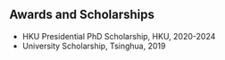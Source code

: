 ## Awards and Scholarships


<ul style="margin:0 0 5px;">

  <li>HKU Presidential PhD Scholarship, HKU, 2020-2024</li> 
  <li>University Scholarship, Tsinghua, 2019</li> 

</ul>

<h4 style="margin:0 10px 0;"></h4>
